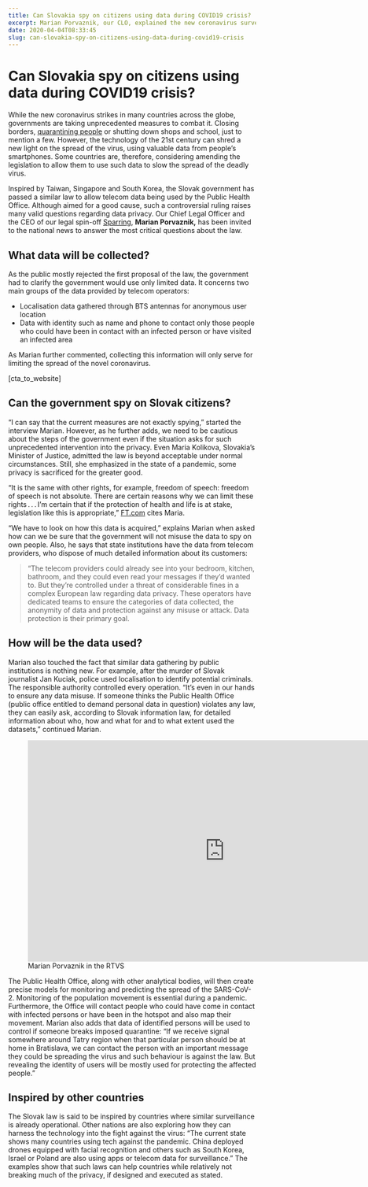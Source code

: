 ```yaml
---
title: Can Slovakia spy on citizens using data during COVID19 crisis?
excerpt: Marian Porvaznik, our CLO, explained the new coronavirus surveillance law in the national news.
date: 2020-04-04T08:33:45
slug: can-slovakia-spy-on-citizens-using-data-during-covid19-crisis
---
```


# Can Slovakia spy on citizens using data during COVID19 crisis?

While the new coronavirus strikes in many countries across the globe, governments are taking unprecedented measures to combat it. Closing borders, [quarantining people](https://inside.vacuumlabs.com/community/how-to-connect-people-during-times-of-isolation) or shutting down shops and school, just to mention a few. However, the technology of the 21st century can shred a new light on the spread of the virus, using valuable data from people’s smartphones. Some countries are, therefore, considering amending the legislation to allow them to use such data to slow the spread of the deadly virus.  
  
Inspired by Taiwan, Singapore and South Korea, the Slovak government has passed a similar law to allow telecom data being used by the Public Health Office. Although aimed for a good cause, such a controversial ruling raises many valid questions regarding data privacy. Our Chief Legal Officer and the CEO of our legal spin-off [Sparring](https://sparring.io/), **Marian Porvaznik,** has been invited to the national news to answer the most critical questions about the law.

## What data will be collected?

As the public mostly rejected the first proposal of the law, the government had to clarify the government would use only limited data. It concerns two main groups of the data provided by telecom operators:

- Localisation data gathered through BTS antennas for anonymous user location
- Data with identity such as name and phone to contact only those people who could have been in contact with an infected person or have visited an infected area

As Marian further commented, collecting this information will only serve for limiting the spread of the novel coronavirus.

[cta\_to\_website]

## Can the government spy on Slovak citizens?

“I can say that the current measures are not exactly spying,” started the interview Marian. However, as he further adds, we need to be cautious about the steps of the government even if the situation asks for such unprecedented intervention into the privacy. Even Maria Kolikova, Slovakia’s Minister of Justice, admitted the law is beyond acceptable under normal circumstances. Still, she emphasized in the state of a pandemic, some privacy is sacrificed for the greater good.  
  
“It is the same with other rights, for example, freedom of speech: freedom of speech is not absolute. There are certain reasons why we can limit these rights . . . I’m certain that if the protection of health and life is at stake, legislation like this is appropriate,” [FT.com](https://www.ft.com/content/64539a44-6e87-11ea-89df-41bea055720b) cites Maria.&nbsp;  
  
“We have to look on how this data is acquired,” explains Marian when asked how can we be sure that the government will not misuse the data to spy on own people. Also, he says that state institutions have the data from telecom providers, who dispose of much detailed information about its customers:&nbsp;

> “The telecom providers could already see into your bedroom, kitchen, bathroom, and they could even read your messages if they’d wanted to. But they’re controlled under a threat of considerable fines in a complex European law regarding data privacy. These operators have dedicated teams to ensure the categories of data collected, the anonymity of data and protection against any misuse or attack. Data protection is their primary goal.

## How will be the data used?

Marian also touched the fact that similar data gathering by public institutions is nothing new. For example, after the murder of Slovak journalist Jan Kuciak, police used localisation to identify potential criminals. The responsible authority controlled every operation. “It’s even in our hands to ensure any data misuse. If someone thinks the Public Health Office (public office entitled to demand personal data in question) violates any law, they can easily ask, according to Slovak information law, for detailed information about who, how and what for and to what extent used the datasets,” continued Marian.&nbsp;

<figure class="wp-block-embed-youtube wp-block-embed is-type-video is-provider-youtube wp-embed-aspect-16-9 wp-has-aspect-ratio"><div class="wp-block-embed__wrapper">
<iframe loading="lazy" title="How does the new surveillance law affect our privacy – Marian Porvaznik in RTVS" width="800" height="450" src="https://www.youtube.com/embed/Rq5q12QPCGM?feature=oembed" frameborder="0" allow="accelerometer; autoplay; clipboard-write; encrypted-media; gyroscope; picture-in-picture" allowfullscreen></iframe>
</div>
<figcaption>Marian Porvaznik in the RTVS</figcaption></figure>

The Public Health Office, along with other analytical bodies, will then create precise models for monitoring and predicting the spread of the SARS-CoV-2. Monitoring of the population movement is essential during a pandemic. Furthermore, the Office will contact people who could have come in contact with infected persons or have been in the hotspot and also map their movement. Marian also adds that data of identified persons will be used to control if someone breaks imposed quarantine: “If we receive signal somewhere around Tatry region when that particular person should be at home in Bratislava, we can contact the person with an important message they could be spreading the virus and such behaviour is against the law. But revealing the identity of users will be mostly used for protecting the affected people.”&nbsp;

## Inspired by other countries

The Slovak law is said to be inspired by countries where similar surveillance is already operational. Other nations are also exploring how they can harness the technology into the fight against the virus: “The current state shows many countries using tech against the pandemic. China deployed drones equipped with facial recognition and others such as South Korea, Israel or Poland are also using apps or telecom data for surveillance.” The examples show that such laws can help countries while relatively not breaking much of the privacy, if designed and executed as stated.

